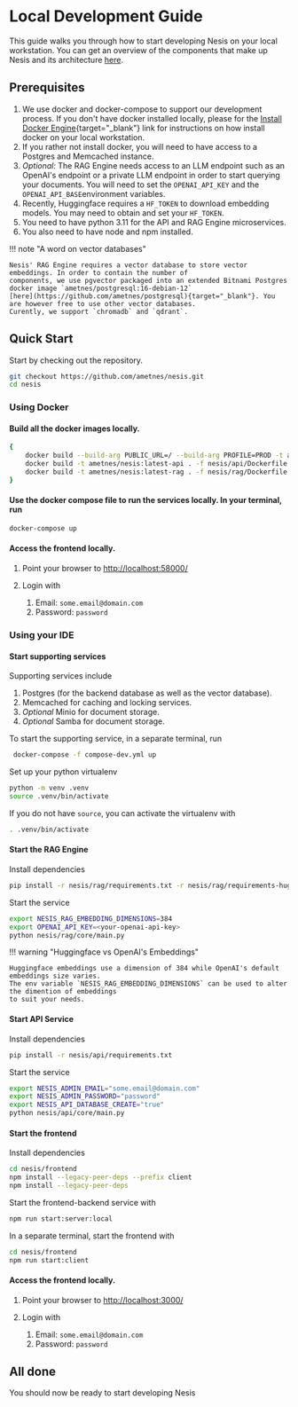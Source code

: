 # Local Development Guide

This guide walks you through how to start developing Nesis on your local workstation. You can
get an overview of the components that make up Nesis and its architecture [here](./architecture.md).

## Prerequisites
1. We use docker and docker-compose to support our development process. If you don't have docker installed
   locally, please for the [Install Docker Engine](https://docs.docker.com/engine/install/){target="_blank"} link for instructions on how
   install docker on your local workstation.
2. If you rather not install docker, you will need to have access to a Postgres and Memcached instance.
3. _Optional:_ The RAG Engine needs access to an LLM endpoint such as an OpenAI's endpoint or a private LLM endpoint 
in order to start querying your documents. You will need to set the `OPENAI_API_KEY` and the `OPENAI_API_BASE`environment variables.
4. Recently, Huggingface requires a `HF_TOKEN` to download embedding models. You may need to obtain and set your `HF_TOKEN`.
5. You need to have python 3.11 for the API and RAG Engine microservices.
6. You also need to have node and npm installed.


!!! note "A word on vector databases"

    Nesis' RAG Engine requires a vector database to store vector embeddings. In order to contain the number of
    components, we use pgvector packaged into an extended Bitnami Postgres docker image `ametnes/postgresql:16-debian-12` 
    [here](https://github.com/ametnes/postgresql){target="_blank"}. You are however free to use other vector databases.
    Curently, we support `chromadb` and `qdrant`.


## Quick Start

Start by checking out the repository.

```bash
git checkout https://github.com/ametnes/nesis.git
cd nesis
```

### Using Docker

#### Build all the docker images locally.

```bash
{
    docker build --build-arg PUBLIC_URL=/ --build-arg PROFILE=PROD -t ametnes/nesis:latest-frontend . -f nesis/frontend/Dockerfile
    docker build -t ametnes/nesis:latest-api . -f nesis/api/Dockerfile
    docker build -t ametnes/nesis:latest-rag . -f nesis/rag/Dockerfile
}
```

#### Use the docker compose file to run the services locally. In your terminal, run

```bash
docker-compose up
```

#### Access the frontend locally.

1. Point your browser to [http://localhost:58000/](http://localhost:58000/)
2. Login with

      1. Email: `some.email@domain.com`
      2. Password: `password`

### Using your IDE

#### Start supporting services

Supporting services include

1. Postgres (for the backend database as well as the vector database).
2. Memcached for caching and locking services.
3. _Optional_ Minio for document storage.
4. _Optional_ Samba for document storage.

To start the supporting service, in a separate terminal, run
```bash
 docker-compose -f compose-dev.yml up
```

Set up your python virtualenv
```bash
python -m venv .venv
source .venv/bin/activate
```

If you do not have `source`, you can activate the virtualenv with
```bash
. .venv/bin/activate
```

#### Start the RAG Engine
Install dependencies
```bash
pip install -r nesis/rag/requirements.txt -r nesis/rag/requirements-huggingface.txt --default-timeout=1200
```

Start the service
```bash
export NESIS_RAG_EMBEDDING_DIMENSIONS=384 
export OPENAI_API_KEY=<your-openai-api-key>
python nesis/rag/core/main.py
```

!!! warning "Huggingface vs OpenAI's Embeddings"

    Huggingface embeddings use a dimension of 384 while OpenAI's default embeddings size varies.
    The env variable `NESIS_RAG_EMBEDDING_DIMENSIONS` can be used to alter the dimention of embeddings
    to suit your needs.

#### Start API Service
Install dependencies
```bash
pip install -r nesis/api/requirements.txt
```

Start the service
```bash
export NESIS_ADMIN_EMAIL="some.email@domain.com"
export NESIS_ADMIN_PASSWORD="password"
export NESIS_API_DATABASE_CREATE="true"
python nesis/api/core/main.py
```

#### Start the frontend
Install dependencies
```bash
cd nesis/frontend
npm install --legacy-peer-deps --prefix client
npm install --legacy-peer-deps
```

Start the frontend-backend service with
```bash
npm run start:server:local
```

In a separate terminal, start the frontend with
```bash
cd nesis/frontend
npm run start:client
```

#### Access the frontend locally.

1. Point your browser to [http://localhost:3000/](http://localhost:3000/)
2. Login with

      1. Email: `some.email@domain.com`
      2. Password: `password`


## All done
You should now be ready to start developing Nesis